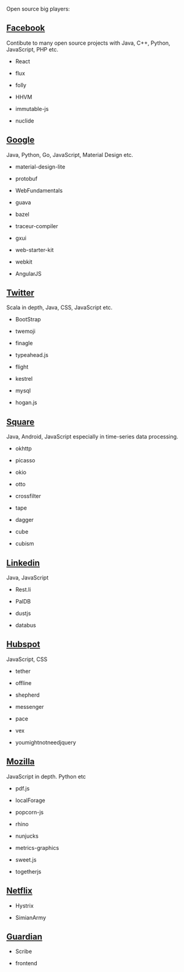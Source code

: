 Open source big players:

## [Facebook](https://github.com/facebook)

Contibute to many open source projects with Java, C++, Python, JavaScript, PHP etc.

* React

* flux

* folly

* HHVM

* immutable-js

* nuclide


## [Google](https://github.com/google)

Java, Python, Go, JavaScript, Material Design etc.

* material-design-lite

* protobuf

* WebFundamentals

* guava

* bazel

* traceur-compiler

* gxui

* web-starter-kit

* webkit

* AngularJS


## [Twitter](https://github.com/twitter)

Scala in depth, Java, CSS, JavaScript etc.

* BootStrap

* twemoji

* finagle

* typeahead.js

* flight

* kestrel

* mysql

* hogan.js



## [Square](https://github.com/square)

Java, Android, JavaScript especially in time-series data processing.

* okhttp

* picasso

* okio

* otto

* crossfilter

* tape

* dagger

* cube

* cubism


## [Linkedin](https://github.com/linkedin)
Java, JavaScript

* Rest.li

* PalDB

* dustjs

* databus


## [Hubspot](https://github.com/HubSpot)

JavaScript, CSS

* tether

* offline

* shepherd

* messenger 

* pace

* vex

* youmightnotneedjquery


## [Mozilla](https://github.com/mozilla)

JavaScript in depth. Python etc

* pdf.js

* localForage

* popcorn-js

* rhino

* nunjucks

* metrics-graphics

* sweet.js

* togetherjs


## [Netflix](https://github.com/Netflix)

* Hystrix

* SimianArmy


## [Guardian](https://github.com/guardian)

* Scribe

* frontend




